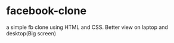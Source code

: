 # facebook-clone
 a simple fb clone using HTML and CSS. Better view on laptop and desktop(Big screen)
